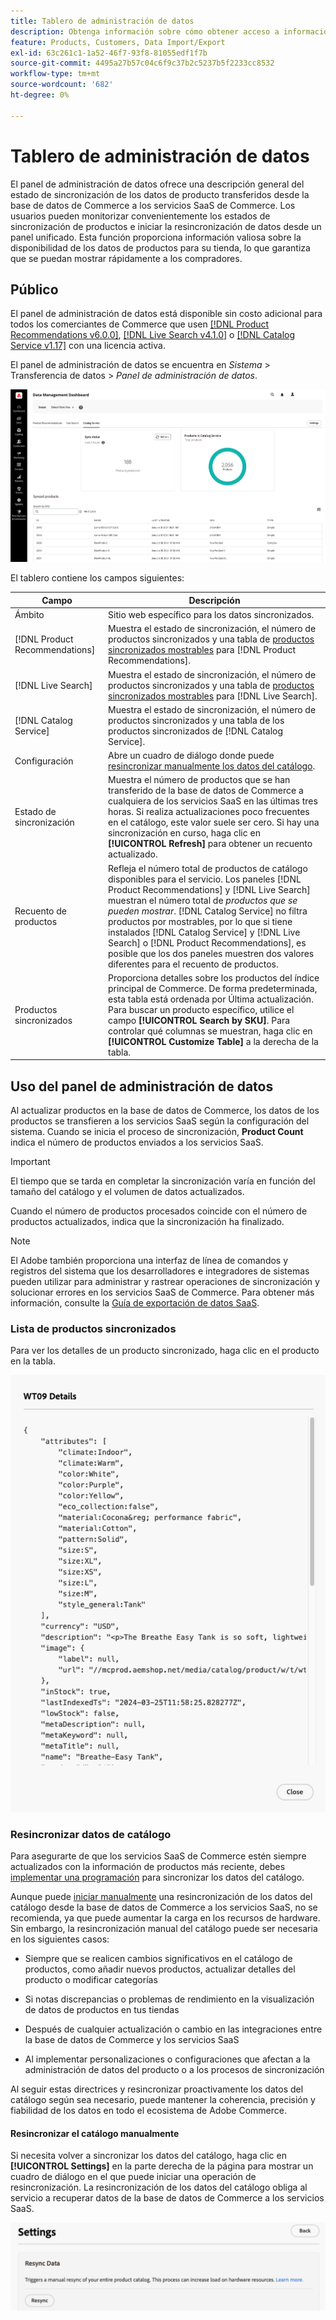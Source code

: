```yaml
---
title: Tablero de administración de datos
description: Obtenga información sobre cómo obtener acceso a información sobre flujos de datos para  [!DNL Catalog Service], [!DNL Live Search] y [!DNL Product Recommendation]s.
feature: Products, Customers, Data Import/Export
exl-id: 63c261c1-1a52-46f7-93f8-81055edf1f7b
source-git-commit: 4495a27b57c04c6f9c37b2c5237b5f2233cc8532
workflow-type: tm+mt
source-wordcount: '682'
ht-degree: 0%

---
```


# Tablero de administración de datos

El panel de administración de datos ofrece una descripción general del estado de sincronización de los datos de producto transferidos desde la base de datos de Commerce a los servicios SaaS de Commerce. Los usuarios pueden monitorizar convenientemente los estados de sincronización de productos e iniciar la resincronización de datos desde un panel unificado. Esta función proporciona información valiosa sobre la disponibilidad de los datos de productos para su tienda, lo que garantiza que se puedan mostrar rápidamente a los compradores.

## Público

El panel de administración de datos está disponible sin costo adicional para todos los comerciantes de Commerce que usen [[!DNL Product Recommendations v6.0.0]](https://experienceleague.adobe.com/en/docs/commerce-merchant-services/product-recommendations/guide-overview), [[!DNL Live Search v4.1.0]](https://experienceleague.adobe.com/en/docs/commerce-merchant-services/live-search/guide-overview) o [[!DNL Catalog Service v1.17]](https://experienceleague.adobe.com/en/docs/commerce-merchant-services/catalog-service/guide-overview) con una licencia activa.

El panel de administración de datos se encuentra en *Sistema* > Transferencia de datos > *Panel de administración de datos*.

![Panel de administración de datos](assets/data-management-dashboard.png)

El tablero contiene los campos siguientes:

| Campo | Descripción |
|--- |--- |
| Ámbito | Sitio web específico para los datos sincronizados. |
| [!DNL Product Recommendations] | Muestra el estado de sincronización, el número de productos sincronizados y una tabla de [productos sincronizados mostrables](https://experienceleague.adobe.com/en/docs/commerce-admin/config/catalog/inventory#stock-options) para [!DNL Product Recommendations]. |
| [!DNL Live Search] | Muestra el estado de sincronización, el número de productos sincronizados y una tabla de [productos sincronizados mostrables](https://experienceleague.adobe.com/en/docs/commerce-admin/config/catalog/inventory#stock-options) para [!DNL Live Search]. |
| [!DNL Catalog Service] | Muestra el estado de sincronización, el número de productos sincronizados y una tabla de los productos sincronizados de [!DNL Catalog Service]. |
| Configuración | Abre un cuadro de diálogo donde puede [resincronizar manualmente los datos del catálogo](#resync-catalog-data). |
| Estado de sincronización | Muestra el número de productos que se han transferido de la base de datos de Commerce a cualquiera de los servicios SaaS en las últimas tres horas. Si realiza actualizaciones poco frecuentes en el catálogo, este valor suele ser cero. Si hay una sincronización en curso, haga clic en **[!UICONTROL Refresh]** para obtener un recuento actualizado. |
| Recuento de productos | Refleja el número total de productos de catálogo disponibles para el servicio. Los paneles [!DNL Product Recommendations] y [!DNL Live Search] muestran el número total de _productos que se pueden mostrar_. [!DNL Catalog Service] no filtra productos por mostrables, por lo que si tiene instalados [!DNL Catalog Service] y [!DNL Live Search] o [!DNL Product Recommendations], es posible que los dos paneles muestren dos valores diferentes para el recuento de productos. |
| Productos sincronizados | Proporciona detalles sobre los productos del índice principal de Commerce. De forma predeterminada, esta tabla está ordenada por Última actualización. Para buscar un producto específico, utilice el campo **[!UICONTROL Search by SKU]**. Para controlar qué columnas se muestran, haga clic en **[!UICONTROL Customize Table]** a la derecha de la tabla. |

## Uso del panel de administración de datos

Al actualizar productos en la base de datos de Commerce, los datos de los productos se transfieren a los servicios SaaS según la configuración del sistema. Cuando se inicia el proceso de sincronización, **Product Count** indica el número de productos enviados a los servicios SaaS.

>[!IMPORTANT]
>
>El tiempo que se tarda en completar la sincronización varía en función del tamaño del catálogo y el volumen de datos actualizados.

Cuando el número de productos procesados coincide con el número de productos actualizados, indica que la sincronización ha finalizado.

>[!NOTE]
>
>El Adobe también proporciona una interfaz de línea de comandos y registros del sistema que los desarrolladores e integradores de sistemas pueden utilizar para administrar y rastrear operaciones de sincronización y solucionar errores en los servicios SaaS de Commerce. Para obtener más información, consulte la [Guía de exportación de datos SaaS](https://experienceleague.adobe.com/en/docs/commerce-merchant-services/saas-data-export/overview).

### Lista de productos sincronizados

Para ver los detalles de un producto sincronizado, haga clic en el producto en la tabla.

![Detalles del producto sincronizado](assets/sync-product-detail.png)

### Resincronizar datos de catálogo

Para asegurarte de que los servicios SaaS de Commerce estén siempre actualizados con la información de productos más reciente, debes [implementar una programación](https://experienceleague.adobe.com/en/docs/commerce-operations/configuration-guide/cli/manage-indexers#reindex) para sincronizar los datos del catálogo.

Aunque puede [iniciar manualmente](#manually-resync-catalog) una resincronización de los datos del catálogo desde la base de datos de Commerce a los servicios SaaS, no se recomienda, ya que puede aumentar la carga en los recursos de hardware. Sin embargo, la resincronización manual del catálogo puede ser necesaria en los siguientes casos:

- Siempre que se realicen cambios significativos en el catálogo de productos, como añadir nuevos productos, actualizar detalles del producto o modificar categorías

- Si notas discrepancias o problemas de rendimiento en la visualización de datos de productos en tus tiendas

- Después de cualquier actualización o cambio en las integraciones entre la base de datos de Commerce y los servicios SaaS

- Al implementar personalizaciones o configuraciones que afectan a la administración de datos del producto o a los procesos de sincronización

Al seguir estas directrices y resincronizar proactivamente los datos del catálogo según sea necesario, puede mantener la coherencia, precisión y fiabilidad de los datos en todo el ecosistema de Adobe Commerce.

#### Resincronizar el catálogo manualmente

Si necesita volver a sincronizar los datos del catálogo, haga clic en **[!UICONTROL Settings]** en la parte derecha de la página para mostrar un cuadro de diálogo en el que puede iniciar una operación de resincronización. La resincronización de los datos del catálogo obliga al servicio a recuperar datos de la base de datos de Commerce a los servicios SaaS.

![Sincronizar productos manualmente](assets/resync-data.png)
